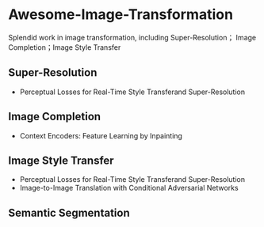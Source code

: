 # Awesome-Image-Transformation
Splendid work in image transformation, including Super-Resolution； Image Completion；Image Style Transfer

## Super-Resolution
* Perceptual Losses for Real-Time Style Transferand Super-Resolution

## Image Completion
* Context Encoders: Feature Learning by Inpainting


## Image Style Transfer
* Perceptual Losses for Real-Time Style Transferand Super-Resolution
* Image-to-Image Translation with Conditional Adversarial Networks

## Semantic Segmentation
